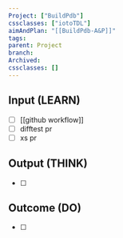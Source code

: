 ```yaml
---
Project: ["BuildPdb"]
cssclasses: ["iotoTDL"]
aimAndPlan: "[[BuildPdb-A&P]]"
tags: 
parent: Project
branch: 
Archived: 
cssclasses: []
---
```

## Input (LEARN)

- [ ] [[github workflow]]
- [ ] difftest pr
- [ ] xs pr

## Output (THINK)

- [ ] 

## Outcome (DO)

- [ ] 
